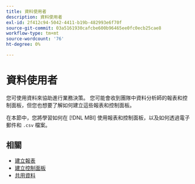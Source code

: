```yaml
---
title: 資料使用者
description: 資料使用者
exl-id: 2f412c94-5042-4411-b19b-482993e6f70f
source-git-commit: 03a5161930cafcbe600b96465ee0fc0ecb25cae8
workflow-type: tm+mt
source-wordcount: '76'
ht-degree: 0%

---
```


# 資料使用者

您可使用資料來協助進行業務決策。 您可能會收到團隊中資料分析師的報表和控制面板，但您也想要了解如何建立這些報表和控制面板。

在本節中，您將學習如何在 [!DNL MBI] 使用報表和控制面板，以及如何透過電子郵件和 `.csv` 檔案。

## 相關

* [建立報表](../mbi/data-user/reports/rpt-fundamentals.md)
* [建立控制面板](../mbi/data-user/dashboards/ess-dashboards.md)
* [共用資料](../mbi/data-user/export-data/share-data.md)

